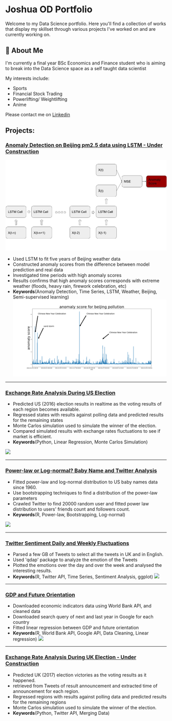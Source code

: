 # Joshua OD Portfolio

Welcome to my Data Science portfolio. Here you'll find a collection of works that display my skillset
through various projects I've worked on and are currently working on.




## 🚀 About Me
I'm currently a final year BSc Economics and Finance student who is aiming to break into the Data Science space as a self taught data scientist

My interests include:
- Sports
- Financial Stock Trading
- Powerlifting/ Weightlifting
- Anime 

Please contact me on [Linkedin](https://www.linkedin.com/in/alexzilihuang)
 
## Projects:

###  [Anomaly Detection on Beijing pm2.5 data using LSTM - Under Construction](https://github.com/alexhuang1117/personal_projects/tree/master/pm25_analysis)
![image](https://github.com/alexhuang1117/personal_projects/blob/master/pm25_analysis/images/model_arch.jpg?raw=true)
* Used LSTM to fit five years of Beijing weather data 
* Constructed anomaly scores from the difference between model prediction and real data
* Investigated time periods with high anomaly scores
* Results confirms that high anomaly scores corresponds with extreme weather (floods, heavy rain, firework celebration, etc)
* **Keywords**(Anomaly Detection, Time Series, LSTM, Weather, Beijing, Semi-supervised learning)
![image](https://github.com/alexhuang1117/personal_projects/blob/master/pm25_analysis/images/pollution_anom.png?raw=true)

---
 
###  [Exchange Rate Analysis During US Election](https://github.com/alexhuang1117/Data-Science-Portfolio/blob/master/FX_Analysis_During_US_Election/main.ipynb)
* Predicted US (2016) election results in realtime as the voting results of each region becomes available.
* Regressed states with results against polling data and predicted results for the remaining states
* Monte Carlos simulation used to simulate the winner of the election.
* Compared simulated results with exchange rates fluctuations to see if market is efficient.
* **Keywords**(Python, Linear Regression, Monte Carlos Simulation)
<img src="FX_Analysis_During_US_Election/results.png" width="500">
 
 
---
 
###  [Power-law or Log-normal? Baby Name and Twitter Analysis](https://github.com/alexhuang1117/Data-Science-Portfolio/blob/master/Power_Law_vs_Lognormal_US_Babynames/Power_Law_vs_Lognormal_US_Babynames.md)
* Fitted power-law and log-normal distribution to US baby names data since 1960.
* Use bootstrapping techniques to find a distribution of the power-law parameters
* Crawled Twitter to find 20000 random user and fitted power law distribution to users' friends count and followers count.
* **Keywords**(R, Power-law, Bootstrapping, Log-normal)
<img src="Power_Law_vs_Lognormal_US_Babynames/Power_Law_vs_Lognormal_US_Babynames_files/figure-markdown_github-ascii_identifiers/unnamed-chunk-7-1.png" width="500">
 
---
 
 
### [Twitter Sentiment Daily and Weekly Fluctuations](https://github.com/alexhuang1117/Data-Science-Portfolio/blob/master/Twitter_Sentiement_Analysis/Twitter_sentiment_Analysis.md)
* Parsed a few GB of Tweets to select all the tweets in UK and in English.
* Used 'qdap' package to analyze the emotion of the Tweets
* Plotted the emotions over the day and over the week and analysed the interesting results.
* **Keywords**(R, Twitter API, Time Series, Sentiment Analysis, ggplot)
  <img src="Twitter_Sentiement_Analysis/Twitter_sentiment_Analysis_files/figure-markdown_github-ascii_identifiers/unnamed-chunk-7-2.png" width="500">
---
 
 
### [GDP and Future Orientation](https://github.com/alexhuang1117/Data-Science-Portfolio/blob/master/GDP%20and%20Future%20Orientation/GDP_and_Future_Orientation.md)
* Downloaded economic indicators data using World Bank API, and cleaned data
* Downloaded search query of next and last year in Google for each country
* Fitted linear regression between GDP and future orientation
* **Keywords**(R, World Bank API, Google API, Data Cleaning, Linear regression)
  <img src="GDP%20and%20Future%20Orientation/GDP_and_Future_Orientation_files/figure-markdown_github-ascii_identifiers/unnamed-chunk-8-1.png" width="500">
 
---
 
###  [Exchange Rate Analysis During UK Election - Under Construction](https://github.com/alexhuang1117/Data-Science-Portfolio/blob/master/FX_Analysis_during_UK_Election/main.ipynb)
* Predicted UK (2017) election victories as the voting results as it happened.
* retrieved from Tweets of result announcement and extracted time of announcement for each region.
* Regressed regions with results against polling data and predicted results for the remaining regions
* Monte Carlos simulation used to simulate the winner of the election.
* **Keywords**(Python, Twitter API, Merging Data)
 
 
